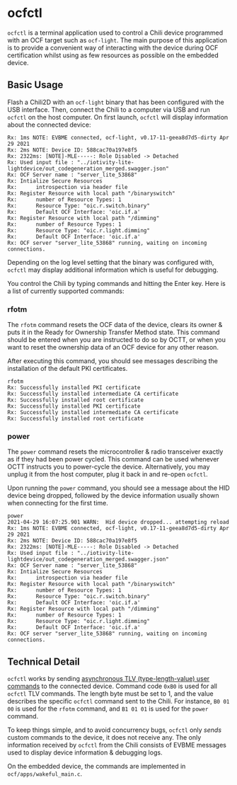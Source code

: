 # ocfctl

`ocfctl` is a terminal application used to control a Chili device programmed with an OCF target such as `ocf-light`. The main purpose of this application is to provide a convenient way of interacting with the device during OCF certification whilst using as few resources as possible on the embedded device.

## Basic Usage

Flash a Chili2D with an `ocf-light` binary that has been configured with the USB interface. Then, connect the Chili to a computer via USB and run `ocfctl` on the host computer. On first launch, `ocfctl` will display information about the connected device:

```
Rx: 1ms NOTE: EVBME connected, ocf-light, v0.17-11-geea8d7d5-dirty Apr 29 2021
Rx: 2ms NOTE: Device ID: 588cac70a197e8f5
Rx: 2322ms: [NOTE]-MLE-----: Role Disabled -> Detached
Rx: Used input file : "../iotivity-lite-lightdevice/out_codegeneration_merged.swagger.json"
Rx: OCF Server name : "server_lite_53868"
Rx: Intialize Secure Resources
Rx:      introspection via header file
Rx: Register Resource with local path "/binaryswitch"
Rx:      number of Resource Types: 1
Rx:      Resource Type: "oic.r.switch.binary"
Rx:      Default OCF Interface: 'oic.if.a'
Rx: Register Resource with local path "/dimming"
Rx:      number of Resource Types: 1
Rx:      Resource Type: "oic.r.light.dimming"
Rx:      Default OCF Interface: 'oic.if.a'
Rx: OCF server "server_lite_53868" running, waiting on incoming connections.
```

Depending on the log level setting that the binary was configured with, `ocfctl` may display additional information which is useful for debugging.

You control the Chili by typing commands and hitting the Enter key. Here is a list of currently supported commands:

### rfotm

The `rfotm` command resets the OCF data of the device, clears its owner & puts it in the Ready for Ownership Transfer Method state. This command should be entered when you are instructed to do so by OCTT, or when you want to reset the ownership data of an OCF device for any other reason.

After executing this command, you should see messages describing the installation of the default PKI certificates.

```
rfotm
Rx: Successfully installed PKI certificate
Rx: Successfully installed intermediate CA certificate
Rx: Successfully installed root certificate
Rx: Successfully installed PKI certificate
Rx: Successfully installed intermediate CA certificate
Rx: Successfully installed root certificate

```

### power

The `power` command resets the microcontroller & radio transceiver exactly as if they had been power cycled. This command can be used whenever OCTT instructs you to power-cycle the device. Alternatively, you may unplug it from the host computer, plug it back in and re-open `ocfctl`.

Upon running the `power` command, you should see a message about the HID device being dropped, followed by the device information usually shown when connecting for the first time.

```
power
2021-04-29 16:07:25.901 WARN:  Hid device dropped... attempting reload
Rx: 1ms NOTE: EVBME connected, ocf-light, v0.17-11-geea8d7d5-dirty Apr 29 2021
Rx: 2ms NOTE: Device ID: 588cac70a197e8f5
Rx: 2322ms: [NOTE]-MLE-----: Role Disabled -> Detached
Rx: Used input file : "../iotivity-lite-lightdevice/out_codegeneration_merged.swagger.json"
Rx: OCF Server name : "server_lite_53868"
Rx: Intialize Secure Resources
Rx:      introspection via header file
Rx: Register Resource with local path "/binaryswitch"
Rx:      number of Resource Types: 1
Rx:      Resource Type: "oic.r.switch.binary"
Rx:      Default OCF Interface: 'oic.if.a'
Rx: Register Resource with local path "/dimming"
Rx:      number of Resource Types: 1
Rx:      Resource Type: "oic.r.light.dimming"
Rx:      Default OCF Interface: 'oic.if.a'
Rx: OCF server "server_lite_53868" running, waiting on incoming connections.

```

## Technical Detail

`ocfctl` works by sending [asynchronous TLV (type-length-value) user commands](../../../../docs/reference/cascoda-tlv-message.md) to the connected device. Command code `0xB0` is used for all `ocfctl` TLV commands. The length byte must be set to 1, and the value describes the specific `ocfctl` command sent to the Chili. For instance, `B0 01 00` is used for the `rfotm` command, and `B1 01 01` is used for the `power` command.

To keep things simple, and to avoid concurrency bugs, `ocfctl` only _sends_ custom commands to the device, it does not receive any. The only information received by `ocfctl` from the Chili consists of EVBME messages used to display device information & debugging logs.

On the embedded device, the commands are implemented in `ocf/apps/wakeful_main.c`.
